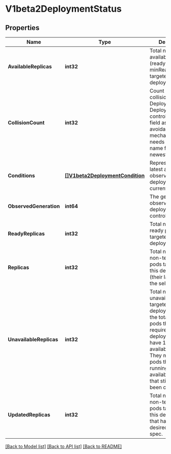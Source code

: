 # V1beta2DeploymentStatus

## Properties
Name | Type | Description | Notes
------------ | ------------- | ------------- | -------------
**AvailableReplicas** | **int32** | Total number of available pods (ready for at least minReadySeconds) targeted by this deployment. | [optional] [default to null]
**CollisionCount** | **int32** | Count of hash collisions for the Deployment. The Deployment controller uses this field as a collision avoidance mechanism when it needs to create the name for the newest ReplicaSet. | [optional] [default to null]
**Conditions** | [**[]V1beta2DeploymentCondition**](v1beta2.DeploymentCondition.md) | Represents the latest available observations of a deployment&#39;s current state. | [optional] [default to null]
**ObservedGeneration** | **int64** | The generation observed by the deployment controller. | [optional] [default to null]
**ReadyReplicas** | **int32** | Total number of ready pods targeted by this deployment. | [optional] [default to null]
**Replicas** | **int32** | Total number of non-terminated pods targeted by this deployment (their labels match the selector). | [optional] [default to null]
**UnavailableReplicas** | **int32** | Total number of unavailable pods targeted by this deployment. This is the total number of pods that are still required for the deployment to have 100% available capacity. They may either be pods that are running but not yet available or pods that still have not been created. | [optional] [default to null]
**UpdatedReplicas** | **int32** | Total number of non-terminated pods targeted by this deployment that have the desired template spec. | [optional] [default to null]

[[Back to Model list]](../README.md#documentation-for-models) [[Back to API list]](../README.md#documentation-for-api-endpoints) [[Back to README]](../README.md)


